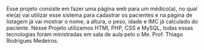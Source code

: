 Esse projeto consiste em fazer uma página web para um médico(a), no qual ele(a) vai utilizar esse sistema para cadastrar os pacientes e na página de listagem já vai mostrar o nome, a altura, o peso, idade e IMC já calculado do paciente. Nesse Projeto utilizamos HTMl, PHP, CSS e MySQL, todas essas tecnologias foram ministradas em sala de aula pelo o Me. Prof. Thiago Rodrigues Medeiros.
